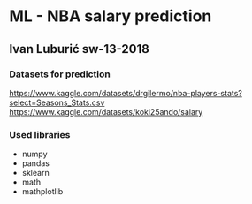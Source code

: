 # ML - NBA salary prediction

## Ivan Luburić sw-13-2018

### Datasets for prediction
https://www.kaggle.com/datasets/drgilermo/nba-players-stats?select=Seasons_Stats.csv \
https://www.kaggle.com/datasets/koki25ando/salary

### Used libraries
- numpy
- pandas
- sklearn
- math
- mathplotlib
